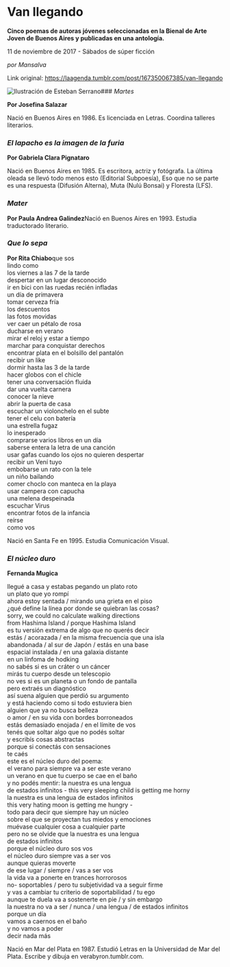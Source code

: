 # Van llegando

**Cinco poemas de autoras jóvenes seleccionadas en la Bienal de Arte Joven de Buenos Aires y publicadas en una antología.**

11 de noviembre de 2017 - Sábados de súper ficción

_por Mansalva_

Link original: https://laagenda.tumblr.com/post/167350067385/van-llegando

![Ilustración de Esteban Serrano](https://64.media.tumblr.com/7681e2e80afe9796ce8ab1795fc23a0b/tumblr_inline_pjzsyh6Kve1t6q87u_500.png)### *Martes*

**Por Josefina Salazar**  
  
  
  
  
  
  
  
  
Nació en Buenos Aires en 1986. Es licenciada en Letras. Coordina talleres literarios.

### *El lapacho es la imagen de la furia*

**Por Gabriela Clara Pignataro**  
  
  
  
  
  
  
  
  
  
  
  
  
  
  
  
  
  
  
  
  
  
  
  
  
  
  
  
  
  
  
  
  
  
  
  
  
  
  
  
  
  
  
  
  
  
  
  
  
  
Nació en Buenos Aires en 1985. Es escritora, actriz y fotógrafa. La última oleada se llevó todo menos esto (Editorial Subpoesía), Eso que no se parte es una respuesta (Difusión Alterna), Muta (Nulú Bonsai) y Floresta (LFS).

### *Mater*

**Por Paula Andrea Galindez**Nació en Buenos Aires en 1993. Estudia traductorado literario.

### *Que lo sepa*

**Por Rita Chiabo**que sos  
lindo como  
los viernes a las 7 de la tarde  
despertar en un lugar desconocido  
ir en bici con las ruedas recién infladas  
un día de primavera  
tomar cerveza fría  
los descuentos  
las fotos movidas  
ver caer un pétalo de rosa  
ducharse en verano  
mirar el reloj y estar a tiempo  
marchar para conquistar derechos  
encontrar plata en el bolsillo del pantalón  
recibir un like  
dormir hasta las 3 de la tarde  
hacer globos con el chicle  
tener una conversación fluida  
dar una vuelta carnera  
conocer la nieve  
abrir la puerta de casa  
escuchar un violonchelo en el subte  
tener el celu con batería  
una estrella fugaz  
lo inesperado  
comprarse varios libros en un día  
saberse entera la letra de una canción  
usar gafas cuando los ojos no quieren despertar  
recibir un Vení tuyo  
embobarse un rato con la tele  
un niño bailando  
comer choclo con manteca en la playa  
usar campera con capucha  
una melena despeinada  
escuchar Virus  
encontrar fotos de la infancia  
reírse  
como vos

Nació en Santa Fe en 1995. Estudia Comunicación Visual.

### *El núcleo duro*

**Fernanda Mugica**



llegué a casa y estabas pegando un plato roto  
un plato que yo rompí  
ahora estoy sentada / mirando una grieta en el piso  
¿qué define la línea por donde se quiebran las cosas?  
sorry, we could no calculate walking directions  
from Hashima Island / porque Hashima Island  
es tu versión extrema de algo que no querés decir  
estás / acorazada / en la misma frecuencia que una isla  
abandonada / al sur de Japón / estás en una base  
espacial instalada / en una galaxia distante  
en un linfoma de hodking  
no sabés si es un cráter o un cáncer  
mirás tu cuerpo desde un telescopio  
no ves si es un planeta o un fondo de pantalla  
pero extraés un diagnóstico  
así suena alguien que perdió su argumento  
y está haciendo como si todo estuviera bien  
alguien que ya no busca belleza  
o amor / en su vida con bordes borroneados  
estás demasiado enojada / en el límite de vos  
tenés que soltar algo que no podés soltar  
y escribís cosas abstractas  
porque si conectás con sensaciones  
te caés  
este es el núcleo duro del poema:  
el verano para siempre va a ser este verano  
un verano en que tu cuerpo se cae en el baño  
y no podés mentir: la nuestra es una lengua  
de estados infinitos - this very sleeping child is getting me horny  
la nuestra es una lengua de estados infinitos  
this very hating moon is getting me hungry -  
todo para decir que siempre hay un núcleo  
sobre el que se proyectan tus miedos y emociones  
muévase cualquier cosa a cualquier parte  
pero no se olvide que la nuestra es una lengua  
de estados infinitos  
porque el núcleo duro sos vos  
el núcleo duro siempre vas a ser vos  
aunque quieras moverte  
de ese lugar / siempre / vas a ser vos  
la vida va a ponerte en trances horrorosos  
no- soportables / pero tu subjetividad va a seguir firme  
y vas a cambiar tu criterio de soportabilidad / tu ego  
aunque te duela va a sostenerte en pie / y sin embargo  
la nuestra no va a ser / nunca / una lengua / de estados infinitos  
porque un día  
vamos a caernos en el baño  
y no vamos a poder  
decir nada más



Nació en Mar del Plata en 1987. Estudió Letras en la Universidad de Mar del Plata. Escribe y dibuja en verabyron.tumblr.com.

